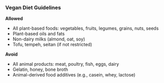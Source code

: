 ### Vegan Diet Guidelines

**Allowed**
- All plant-based foods: vegetables, fruits, legumes, grains, nuts, seeds
- Plant-based oils and fats
- Non-dairy milks (almond, oat, soy)
- Tofu, tempeh, seitan (if not restricted)

**Avoid**
- All animal products: meat, poultry, fish, eggs, dairy
- Gelatin, honey, bone broth
- Animal-derived food additives (e.g., casein, whey, lactose)
